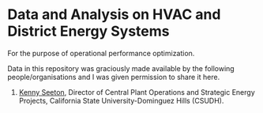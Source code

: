 # Data and Analysis on HVAC and District Energy Systems

For the purpose of operational performance optimization.

Data in this repository was graciously made available by the following people/organisations and I was given permission to share it here.

1. [Kenny Seeton](https://www.linkedin.com/in/kenny-seeton-424bba3b/), Director of Central Plant Operations and Strategic Energy Projects, California State University-Dominguez Hills (CSUDH).
